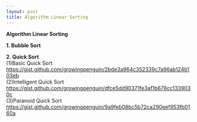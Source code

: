 ```yaml
---
layout: post
title: Algorithm Linear Sorting
---
```


**Algorithm Linear Sorting** <br/>

**1. Bubble Sort** <br/>

**2. Quick Sort** <br/>
(1)Basic Quick Sort <br/>
https://gist.github.com/growingpenguin/2bde3a964c352339c7a96ab124b103eb <br/>
(2)Intelligent Quick Sort <br/>
https://gist.github.com/growingpenguin/dfce5dd90371fe3af1b678cc1339030c <br/>
(3)Paranoid Quick Sort <br/>
https://gist.github.com/growingpenguin/9a9feb08bc5b72ca290eef953fb0160a <br/>

